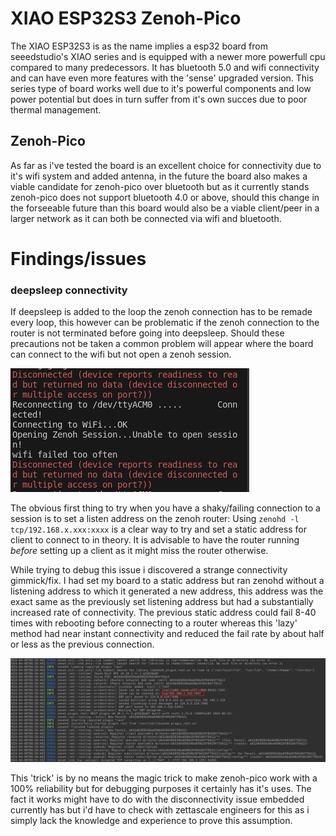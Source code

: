 # XIAO ESP32S3 Zenoh-Pico

The XIAO ESP32S3 is as the name implies a esp32 board from seeedstudio's XIAO series and is equipped with a newer more powerfull cpu compared to many predecessors. It has bluetooth 5.0 and wifi connectivity and can have even more features with the 'sense' upgraded version. This series type of board works well due to it's powerful components and low power potential but does in turn suffer from it's own succes due to poor thermal management.

## Zenoh-Pico

As far as i've tested the board is an excellent choice for connectivity due to it's wifi system and added antenna, in the future the board also makes a viable candidate for zenoh-pico over bluetooth but as it currently stands zenoh-pico does not support bluetooth 4.0 or above, should this change in the forseeable future than this board would also be a viable client/peer in a larger network as it can both be connected via wifi and bluetooth.

# Findings/issues

### deepsleep connectivity

If deepsleep is added to the loop the zenoh connection has to be remade every loop, this however can be problematic if the zenoh connection to the router is not terminated before going into deepsleep. Should these precautions not be taken a common problem will appear where the board can connect to the wifi but not open a zenoh session. 

![](https://github.com/captainblond3/Deep-sleep_zenoh-pico_tests/blob/main/images/zenohsessionfailure.png)

The obvious first thing to try when you have a shaky/failing connection to a session is to set a listen address on the zenoh router: Using `zenohd -l tcp/192.168.x.xxx:xxxx` is a clear way to try and set a static address for client to connect to in theory. It is advisable to have the router running *before* setting up a client as it might miss the router otherwise.

While trying to debug this issue i discovered a strange connectivity gimmick/fix. I had set my board to a static address but ran zenohd without a listening address to which it generated a new address, this address was the exact same as the previously set listening address but had a substantially increased rate of connectivity. The previous static address could fail 8-40 times with rebooting before connecting to a router whereas this 'lazy' method had near instant connectivity and reduced the fail rate by about half or less as the previous connection. 

![](https://github.com/captainblond3/Deep-sleep_zenoh-pico_tests/blob/main/images/zenohfind1.png)

This 'trick' is by no means the magic trick to make zenoh-pico work with a 100% reliability but for debugging purposes it certainly has it's uses. The fact it works might have to do with the disconnectivity issue embedded currently has but i'd have to check with zettascale engineers for this as i simply lack the knowledge and experience to prove this assumption.